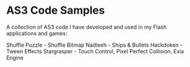 AS3 Code Samples
=======

A collection of AS3 code I have developed and used in my Flash applications and games:

  Shuffle Puzzle - Shuffle Bitmap
  Nadleeh - Ships & Bullets
  Hackdoken - Tween Effects
  Stargrasper - Touch Control, Pixel Perfect Collision, Exia Engine
  

